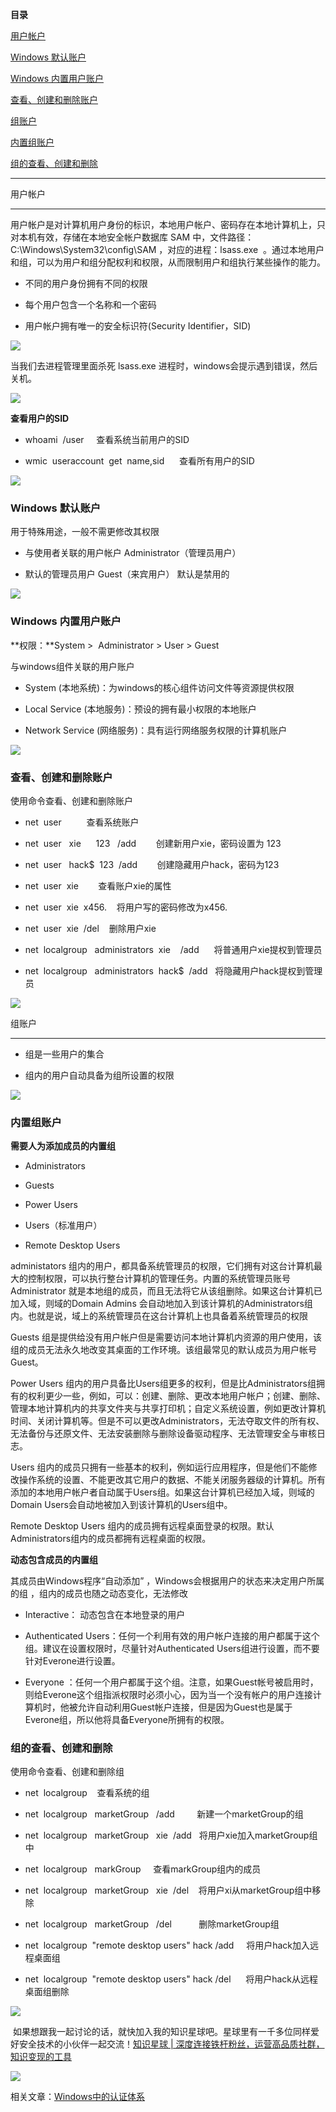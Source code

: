 **目录**

[用户帐户](#t0 "用户帐户")

[Windows 默认账户](#t1 "Windows 默认账户")

[Windows 内置用户账户](#t2 "Windows 内置用户账户")

[查看、创建和删除账户](#t3 "查看、创建和删除账户")

[组账户](#t4 "组账户")

[内置组账户](#t5 "内置组账户")

[组的查看、创建和删除](#t6 "组的查看、创建和删除")

* * *

用户帐户
----

用户帐户是对计算机用户身份的标识，本地用户帐户、密码存在本地计算机上，只对本机有效，存储在本地安全帐户数据库 SAM 中，文件路径：C:\\Windows\\System32\\config\\SAM ，对应的进程：lsass.exe  。通过本地用户和组，可以为用户和组分配权利和权限，从而限制用户和组执行某些操作的能力。

*   不同的用户身份拥有不同的权限
*   每个用户包含一个名称和一个密码
*   用户帐户拥有唯一的安全标识符(Security Identifier，SID)

![](https://img-blog.csdn.net/20181015112903831?watermark/2/text/aHR0cHM6Ly9ibG9nLmNzZG4ubmV0L3FxXzM2MTE5MTky/font/5a6L5L2T/fontsize/400/fill/I0JBQkFCMA==/dissolve/70)

当我们去进程管理里面杀死 lsass.exe 进程时，windows会提示遇到错误，然后关机。

![](https://img-blog.csdnimg.cn/20181129160357670.png?x-oss-process=image/watermark,type_ZmFuZ3poZW5naGVpdGk,shadow_10,text_aHR0cHM6Ly9ibG9nLmNzZG4ubmV0L3FxXzM2MTE5MTky,size_16,color_FFFFFF,t_70)

**查看用户的SID**

*   whoami  /user     查看系统当前用户的SID
*   wmic  useraccount  get  name,sid      查看所有用户的SID

![](https://img-blog.csdn.net/20181018151145134?watermark/2/text/aHR0cHM6Ly9ibG9nLmNzZG4ubmV0L3FxXzM2MTE5MTky/font/5a6L5L2T/fontsize/400/fill/I0JBQkFCMA==/dissolve/70)

### Windows 默认账户

用于特殊用途，一般不需更修改其权限

*   与使用者关联的用户帐户 Administrator（管理员用户）
*   默认的管理员用户 Guest（来宾用户） 默认是禁用的

![](https://img-blog.csdn.net/20181015153204439?watermark/2/text/aHR0cHM6Ly9ibG9nLmNzZG4ubmV0L3FxXzM2MTE5MTky/font/5a6L5L2T/fontsize/400/fill/I0JBQkFCMA==/dissolve/70)

### Windows 内置用户账户

**权限：**System >  Administrator > User > Guest

与windows组件关联的用户账户

*   System (本地系统)：为windows的核心组件访问文件等资源提供权限
*   Local Service (本地服务)：预设的拥有最小权限的本地账户
*   Network Service (网络服务)：具有运行网络服务权限的计算机账户

![](https://img-blog.csdn.net/20181015122202502?watermark/2/text/aHR0cHM6Ly9ibG9nLmNzZG4ubmV0L3FxXzM2MTE5MTky/font/5a6L5L2T/fontsize/400/fill/I0JBQkFCMA==/dissolve/70)

### 查看、创建和删除账户

使用命令查看、创建和删除账户

*   net  user　　   查看系统账户
*   net  user   xie      123   /add        创建新用户xie，密码设置为 123
*   net  user   hack$  123  /add        创建隐藏用户hack，密码为123
*   net  user  xie        查看账户xie的属性
*   net  user  xie  x456.    将用户写的密码修改为x456.
*   net  user  xie  /del    删除用户xie
*   net  localgroup   administrators  xie    /add      将普通用户xie提权到管理员
*   net  localgroup   administrators  hack$  /add   将隐藏用户hack提权到管理员

![](https://img-blog.csdn.net/20181015153601898?watermark/2/text/aHR0cHM6Ly9ibG9nLmNzZG4ubmV0L3FxXzM2MTE5MTky/font/5a6L5L2T/fontsize/400/fill/I0JBQkFCMA==/dissolve/70)

组账户
---

*   组是一些用户的集合
*   组内的用户自动具备为组所设置的权限

![](https://img-blog.csdn.net/20181015113018909?watermark/2/text/aHR0cHM6Ly9ibG9nLmNzZG4ubmV0L3FxXzM2MTE5MTky/font/5a6L5L2T/fontsize/400/fill/I0JBQkFCMA==/dissolve/70)

### 内置组账户

**需要人为添加成员的内置组**

*   Administrators
*   Guests
*   Power Users
*   Users（标准用户）
*   Remote Desktop Users

administators 组内的用户，都具备系统管理员的权限，它们拥有对这台计算机最大的控制权限，可以执行整台计算机的管理任务。内置的系统管理员账号 Administrator 就是本地组的成员，而且无法将它从该组删除。如果这台计算机已加入域，则域的Domain Admins 会自动地加入到该计算机的Administrators组内。也就是说，域上的系统管理员在这台计算机上也具备着系统管理员的权限

Guests 组是提供给没有用户帐户但是需要访问本地计算机内资源的用户使用，该组的成员无法永久地改变其桌面的工作环境。该组最常见的默认成员为用户帐号Guest。

Power Users 组内的用户具备比Users组更多的权利，但是比Administrators组拥有的权利更少一些，例如，可以：创建、删除、更改本地用户帐户；创建、删除、管理本地计算机内的共享文件夹与共享打印机；自定义系统设置，例如更改计算机时间、关闭计算机等。但是不可以更改Administrators，无法夺取文件的所有权、无法备份与还原文件、无法安装删除与删除设备驱动程序、无法管理安全与审核日志。

Users 组内的成员只拥有一些基本的权利，例如运行应用程序，但是他们不能修改操作系统的设置、不能更改其它用户的数据、不能关闭服务器级的计算机。所有添加的本地用户帐户者自动属于Users组。如果这台计算机已经加入域，则域的Domain Users会自动地被加入到该计算机的Users组中。

Remote Desktop Users 组内的成员拥有远程桌面登录的权限。默认Administrators组内的成员都拥有远程桌面的权限。

**动态包含成员的内置组**

其成员由Windows程序“自动添加” ，Windows会根据用户的状态来决定用户所属的组 ，组内的成员也随之动态变化，无法修改

*   Interactive： 动态包含在本地登录的用户
*   Authenticated Users：任何一个利用有效的用户帐户连接的用户都属于这个组。建议在设置权限时，尽量针对Authenticated Users组进行设置，而不要针对Everone进行设置。
*   Everyone ：任何一个用户都属于这个组。注意，如果Guest帐号被启用时，则给Everone这个组指派权限时必须小心，因为当一个没有帐户的用户连接计算机时，他被允许自动利用Guest帐户连接，但是因为Guest也是属于Everone组，所以他将具备Everyone所拥有的权限。

### 组的查看、创建和删除

使用命令查看、创建和删除组

*   net  localgroup    查看系统的组
*   net  localgroup   marketGroup   /add         新建一个marketGroup的组
*   net  localgroup   marketGroup   xie  /add   将用户xie加入marketGroup组中
*   net  localgroup   markGroup     查看markGroup组内的成员
*   net  localgroup   marketGroup   xie  /del    将用户xi从marketGroup组中移除
*   net  localgroup   marketGroup   /del           删除marketGroup组
*   net  localgroup  "remote desktop users" hack /add     将用户hack加入远程桌面组
*   net  localgroup  "remote desktop users" hack /del      将用户hack从远程桌面组删除

![](https://img-blog.csdn.net/20181015154643269?watermark/2/text/aHR0cHM6Ly9ibG9nLmNzZG4ubmV0L3FxXzM2MTE5MTky/font/5a6L5L2T/fontsize/400/fill/I0JBQkFCMA==/dissolve/70)

 如果想跟我一起讨论的话，就快加入我的知识星球吧。星球里有一千多位同样爱好安全技术的小伙伴一起交流！[知识星球 | 深度连接铁杆粉丝，运营高品质社群，知识变现的工具](https://wx.zsxq.com/dweb2/index/group/88514121251242 "知识星球 | 深度连接铁杆粉丝，运营高品质社群，知识变现的工具")

![](https://img-blog.csdnimg.cn/1219ed79e9ed449d85d27b732cda5ea6.jpg)

相关文章：[Windows中的认证体系](https://blog.csdn.net/qq_36119192/article/details/85941222 "Windows中的认证体系")